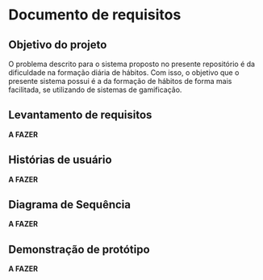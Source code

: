 # Documento de requisitos
## Objetivo do projeto
O problema descrito para o sistema proposto no presente repositório é da dificuldade na formação diária de hábitos. Com isso, o objetivo que o presente sistema possui é a da formação de hábitos de forma mais facilitada, se utilizando de sistemas de gamificação.

## Levantamento de requisitos 
**A FAZER**

## Histórias de usuário
**A FAZER**

## Diagrama de Sequência
**A FAZER**

## Demonstração de protótipo
**A FAZER**
